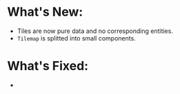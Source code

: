 # What's New:

- Tiles are now pure data and no corresponding entities.
- `Tilemap` is splitted into small components.

# What's Fixed:

- 
